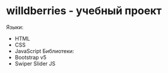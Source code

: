# willdberries - учебный проект
Языки:
- HTML
- CSS
- JavaScript
Библиотеки:
- Bootstrap v5
- Swiper Slider JS
